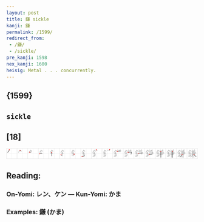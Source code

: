 ```yaml
---
layout: post
title: 鎌 sickle
kanji: 鎌
permalink: /1599/
redirect_from:
 - /鎌/
 - /sickle/
pre_kanji: 1598
nex_kanji: 1600
heisig: Metal . . . concurrently.
---
```


## {1599}

## `sickle`

## [18]

<div class="stroke"><img src="../images/E98E8C.png" /></div>

## Reading:

### On-Yomi: レン、ケン &mdash; Kun-Yomi: かま

### Examples: 鎌 (かま)
